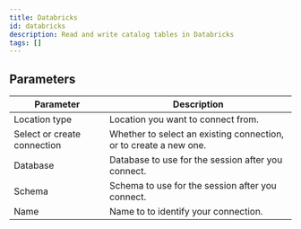 ```yaml
---
title: Databricks
id: databricks
description: Read and write catalog tables in Databricks
tags: []
---
```


## Parameters

| Parameter                   | Description                                                       |
| --------------------------- | ----------------------------------------------------------------- |
| Location type               | Location you want to connect from.                                |
| Select or create connection | Whether to select an existing connection, or to create a new one. |
| Database                    | Database to use for the session after you connect.                |
| Schema                      | Schema to use for the session after you connect.                  |
| Name                        | Name to to identify your connection.                              |
